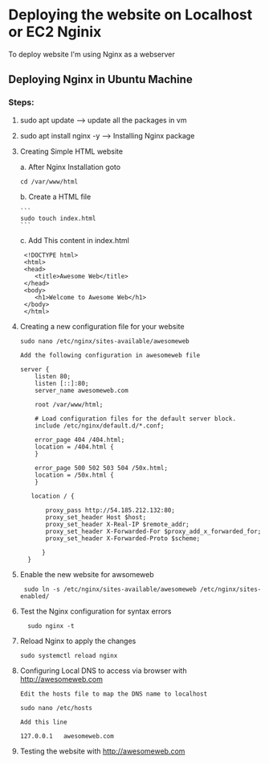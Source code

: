 # Deploying the website on Localhost or EC2 Nginix 
To deploy website I'm using Nginx as a webserver

## Deploying Nginx in Ubuntu Machine
### Steps:
1. sudo apt update --> update all the packages in vm
2. sudo apt install nginx -y --> Installing Nginx package 
3. Creating Simple HTML website
    
    a. After Nginx Installation goto
      ```
      cd /var/www/html
      ```
    b. Create a HTML file  
       
       ```
       sudo touch index.html
       ```
    
    c. Add This content in index.html
    ```
     <!DOCTYPE html>
     <html>
     <head>
        <title>Awesome Web</title>
     </head>
     <body>
        <h1>Welcome to Awesome Web</h1>
     </body>
     </html>
    ```
4. Creating a new configuration file for your website
    ```
    sudo nano /etc/nginx/sites-available/awesomeweb

    Add the following configuration in awesomeweb file

    server {
        listen 80;
        listen [::]:80;
        server_name awesomeweb.com

        root /var/www/html;

        # Load configuration files for the default server block.
        include /etc/nginx/default.d/*.conf;

        error_page 404 /404.html;
        location = /404.html {
        }

        error_page 500 502 503 504 /50x.html;
        location = /50x.html {
        }

       location / {

           proxy_pass http://54.185.212.132:80;
           proxy_set_header Host $host;
           proxy_set_header X-Real-IP $remote_addr;
           proxy_set_header X-Forwarded-For $proxy_add_x_forwarded_for;
           proxy_set_header X-Forwarded-Proto $scheme;

          }
      }
    ```

5. Enable the new website for awsomeweb
   ```
    sudo ln -s /etc/nginx/sites-available/awesomeweb /etc/nginx/sites-enabled/
   ```
6. Test the Nginx configuration for syntax errors 
   ```
     sudo nginx -t
    ```
7. Reload Nginx to apply the changes
   ```
   sudo systemctl reload nginx
   ```
8. Configuring Local DNS to access via browser with http://awesomeweb.com
   ```
   Edit the hosts file to map the DNS name to localhost

   sudo nano /etc/hosts
    
   Add this line

   127.0.0.1   awesomeweb.com
   ```
9. Testing the website with http://awesomeweb.com 

